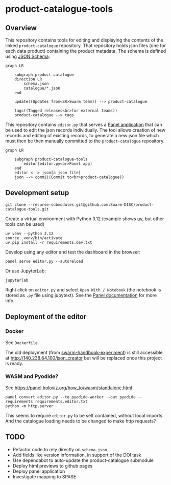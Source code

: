 # product-catalogue-tools

## Overview

This repository contains tools for editing and displaying the contents of the linked `product-catalogue` repository. That repository holds json files (one for each data product) containing the product metadata. The schema is defined using [JSON Schema](https://json-schema.org/overview/what-is-jsonschema).

```mermaid
graph LR

    subgraph product-catalogue
    direction LR
        schema.json
        catalogue/*.json
    end

    update((Updates from<BR>Swarm team)) --> product-catalogue

    tags((Tagged releases<br>for external teams))
    product-catalogue --> tags
```

This repository contains `editor.py` that serves a [Panel application](https://panel.holoviz.org/) that can be used to edit the json records individually. The tool allows creation of new records and editing of existing records, to generate a new json file which must then be then manually committed to the `product-catalogue` repository.

```mermaid
graph LR

    subgraph product-catalogue-tools
        editor[editor.py<br>Panel app]
    end
    editor <--> json[a json file]
    json --> commi((Commit to<br>product-catalogue))
```

## Development setup

```
git clone --recurse-submodules git@github.com:Swarm-DISC/product-catalogue-tools.git
```

Create a virtual environment with Python 3.12 (example shows [uv](https://docs.astral.sh/uv/), but other tools can be used)
```
uv venv --python 3.12
source .venv/bin/activate
uv pip install -r requirements.dev.txt
```

Develop using any editor and test the dashboard in the browser:
```
panel serve editor.py --autoreload
```

Or use JupyterLab:
```
jupyterlab
```
Right click on `editor.py` and select `Open With / Notebook` (the notebook is stored as `.py` file using jupytext). See the [Panel documentation](https://panel.holoviz.org/tutorials/basic/develop_notebook.html) for more info.

## Deployment of the editor

### Docker

See `Dockerfile`.

The old deployment (from [swarm-handbook-experiment](https://github.com/smithara/swarm-handbook-experiment)) is still accessible at <http://140.238.64.100/json_creator> but will be replaced once this project is ready.

### WASM and Pyodide?

See <https://panel.holoviz.org/how_to/wasm/standalone.html>
```
panel convert editor.py --to pyodide-worker --out pyodide --requirements requirements.editor.txt
python -m http.server
```
This seems to require `editor.py` to be self contained, without local imports. And the catalogue loading needs to be changed to make http requests?

## TODO

- Refactor code to rely directly on `schema.json`
- Add fields like version information, in support of the DOI task
- Use dependabot to auto-update the product-catalogue submodule
- Deploy html previews to github pages
- Deploy panel application
- Investigate mapping to SPASE
